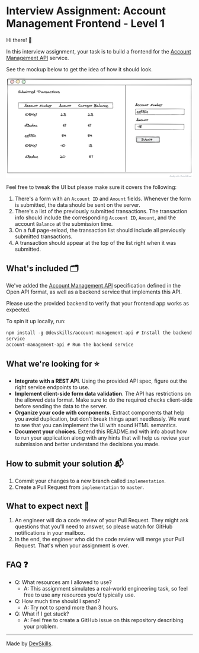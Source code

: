 # Interview Assignment: Account Management Frontend - Level 1

Hi there! 👋

In this interview assignment, your task is to build a frontend for the [Account Management API](api-specification.yml) service.

See the mockup below to get the idea of how it should look.

![Mockup](mockup.png)

Feel free to tweak the UI but please make sure it covers the following:

1. There's a form with an `Account ID` and `Amount` fields. Whenever the form is submitted, the data should be sent on the server.
2. There's a list of the previously submitted transactions. The transaction info should include the corresponding `Account ID`, `Amount`, and the account `Balance` at the submission time.
3. On a full page-reload, the transaction list should include all previously submitted transactions.
4. A transaction should appear at the top of the list right when it was submitted.

## What's included 🗂
We've added the [Account Management API](api-specification.yml) specification defined in the Open API format, as well as a backend service that implements this API.

Please use the provided backend to verify that your frontend app works as expected.

To spin it up locally, run:
```
npm install -g @devskills/account-management-api # Install the backend service
account-management-api # Run the backend service
```

## What we're looking for ⭐️
- **Integrate with a REST API**. Using the provided API spec, figure out the right service endpoints to use.
- **Implement client-side form data validation**. The API has restrictions on the allowed data format. Make sure to do the required checks client-side before sending the data to the server.
- **Organize your code with components**. Extract components that help you avoid duplication, but don't break things apart needlessly. We want to see that you can implement the UI with sound HTML semantics.
- **Document your choices**. Extend this README.md with info about how to run your application along with any hints that will help us review your submission and better understand the decisions you made.

## How to submit your solution 📬

1. Commit your changes to a new branch called `implementation`.
2. Create a Pull Request from `implementation` to `master`.

## What to expect next 👀
1. An engineer will do a code review of your Pull Request. They might ask questions that you'll need to answer, so please watch for GitHub notifications in your mailbox.
2. In the end, the engineer who did the code review will merge your Pull Request. That's when your assignment is over.

## FAQ ❓
- Q: What resources am I allowed to use?
  - A: This assignment simulates a real-world engineering task, so feel free to use any resources you'd typically use.
- Q: How much time should I spend?
  - A: Try not to spend more than 3 hours.
- Q: What if I get stuck?
  - A: Feel free to create a GitHub issue on this repository describing your problem.
  
---

Made by [DevSkills](https://devskills.co).